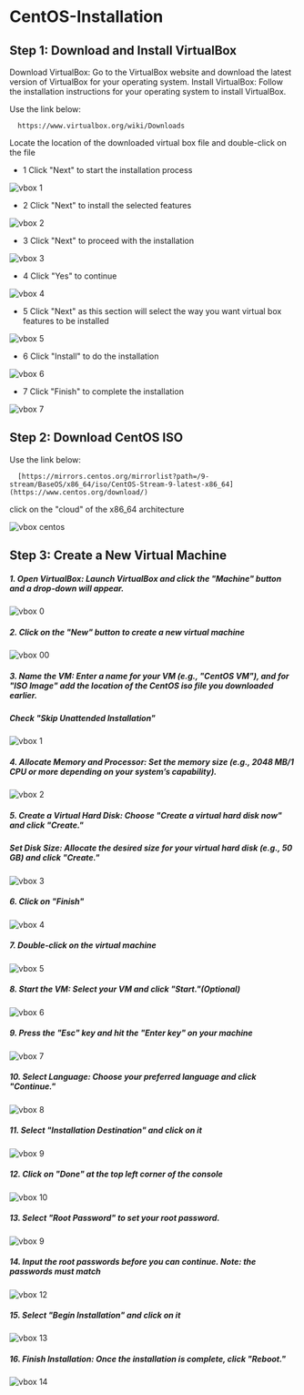# CentOS-Installation
## Step 1: Download and Install VirtualBox

Download VirtualBox: Go to the VirtualBox website and download the latest version of VirtualBox for your operating system.
Install VirtualBox: Follow the installation instructions for your operating system to install VirtualBox.

Use the link below:

      https://www.virtualbox.org/wiki/Downloads

Locate the location of the downloaded virtual box file and double-click on the file      

- 1 Click "Next" to start the installation process

![vbox 1](https://github.com/user-attachments/assets/3e6d8996-5803-4b72-8290-59bffa68a6ef)

- 2 Click "Next" to install the selected features

![vbox 2](https://github.com/user-attachments/assets/940cccd2-e9e3-491b-b58e-9c828cb78fe3)

- 3 Click "Next" to proceed with the installation

![vbox 3](https://github.com/user-attachments/assets/04bb03be-a92f-4c66-bb37-4a00187088d1)

- 4 Click "Yes" to continue

![vbox 4](https://github.com/user-attachments/assets/a16c9f94-2afd-4741-81b9-fdbc265c132d)

- 5 Click "Next" as this section will select the way you want virtual box features to be installed

![vbox 5](https://github.com/user-attachments/assets/39290e30-475a-4488-9aea-e533f5e9c11e)

- 6 Click "Install" to do the installation

![vbox 6](https://github.com/user-attachments/assets/7ad9d71a-6f4d-489d-9f85-938c89ab64a4)

- 7 Click "Finish" to complete the installation

![vbox 7](https://github.com/user-attachments/assets/23b78e1e-c415-44b7-ab89-76a98e9f9f9b)



## Step 2: Download CentOS ISO

Use the link below:

      [https://mirrors.centos.org/mirrorlist?path=/9-stream/BaseOS/x86_64/iso/CentOS-Stream-9-latest-x86_64](https://www.centos.org/download/)

click on the "cloud"  of the x86_64  architecture
      
![vbox centos](https://github.com/user-attachments/assets/1046a8a7-df78-40f6-806c-1383532a3f9d)
      

## Step 3: Create a New Virtual Machine

##### 1. Open VirtualBox: Launch VirtualBox and click the "Machine" button and a drop-down will appear.

![vbox 0](https://github.com/user-attachments/assets/5651d756-1bea-4014-8951-e62146ce4ebe)
      
##### 2. Click on the "New" button to create a new virtual machine

![vbox 00](https://github.com/user-attachments/assets/26490bfd-4a04-42ac-90c6-bb26b1220f3b)

##### 3. Name the VM: Enter a name for your VM (e.g., "CentOS VM"), and for "ISO Image" add the location of the CentOS iso file you downloaded earlier.
##### Check "Skip Unattended Installation"

![vbox 1](https://github.com/user-attachments/assets/9bf31497-5961-4872-9942-9a31f3d783f7)

##### 4. Allocate Memory and Processor: Set the memory size (e.g., 2048 MB/1 CPU or more depending on your system’s capability).

![vbox 2](https://github.com/user-attachments/assets/c3d291a1-651e-48bd-a08f-9ceae80d5c34)

##### 5. Create a Virtual Hard Disk: Choose "Create a virtual hard disk now" and click "Create."
##### Set Disk Size: Allocate the desired size for your virtual hard disk (e.g., 50 GB) and click "Create."

![vbox 3](https://github.com/user-attachments/assets/4e6d4094-8b85-4dd3-be34-189854977b43)

##### 6. Click on "Finish"

![vbox 4](https://github.com/user-attachments/assets/8cd16d3a-ed52-40ab-9963-24c750dd43f2)

##### 7. Double-click on the virtual machine

![vbox 5](https://github.com/user-attachments/assets/84dfa596-120f-4399-bbce-8e956c6297fe)

##### 8. Start the VM: Select your VM and click "Start."(Optional)

![vbox 6](https://github.com/user-attachments/assets/37e9c2a9-5b5e-4e2c-a0eb-30d87584079c)

##### 9. Press the "Esc" key and hit the "Enter key" on your machine

![vbox 7](https://github.com/user-attachments/assets/d51be572-1b40-4c6e-abca-3c42fd0dd807)

##### 10. Select Language: Choose your preferred language and click "Continue."

![vbox 8](https://github.com/user-attachments/assets/8581da0b-0789-49a7-ad40-4f5dffaf0a27)

##### 11. Select "Installation Destination" and click on it

![vbox 9](https://github.com/user-attachments/assets/65926685-6fe8-4321-8516-050b95080a55)

##### 12. Click on "Done" at the top left corner of the console

![vbox 10](https://github.com/user-attachments/assets/db3b3575-62fb-4add-a999-228550a0a8f0)

##### 13. Select "Root Password" to set your root password. 

![vbox 9](https://github.com/user-attachments/assets/65926685-6fe8-4321-8516-050b95080a55)

##### 14. Input the root passwords before you can continue. Note: the passwords must match

![vbox 12](https://github.com/user-attachments/assets/7bd4802f-d7b0-4794-a37f-6c6238bb17e0)

##### 15. Select "Begin Installation" and click on it

![vbox 13](https://github.com/user-attachments/assets/7ad1225d-6032-4176-804a-11e2bfb372da)

##### 16. Finish Installation: Once the installation is complete, click "Reboot."

![vbox 14](https://github.com/user-attachments/assets/26cfe044-0269-4af8-8e49-58d2dc7df602)




























